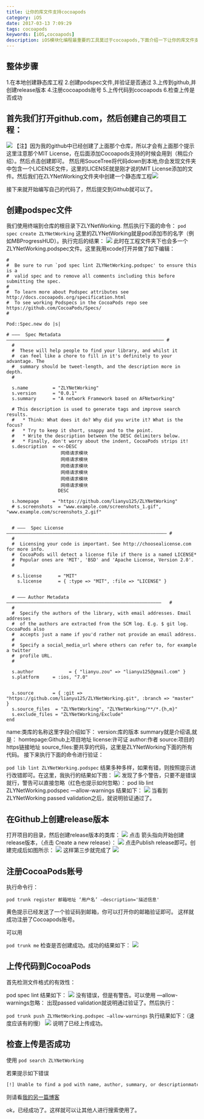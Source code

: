 ```yaml
---
title: 让你的库文件支持cocoapods
category: iOS
date: 2017-03-13 7:09:29
tags: cocoapods
keywords: [iOS,cocoapods]
description: iOS模块化编程最重要的工具莫过于cocoapods,下面介绍一下让你的库文件支持cocoapods
---
```

## 整体步骤
1.在本地创建静态库工程
2.创建podspec文件,并验证是否通过
3.上传到github,并创建release版本
4.注册cocoapods账号
5.上传代码到cocoapods
6.检查上传是否成功
## 首先我们打开github.com，然后创建自己的项目工程：
![](http://okjl482qy.bkt.clouddn.com/cocoapods_170317_01.png)
【注】因为我的github中已经创建了上面那个仓库，所以才会有上面那个提示
这里注意那个MIT License，在后面添加Cocoapods支持的时候会用到（稍后介绍）。然后点击创建即可。
然后用SouceTree将代码down到本地,你会发现文件夹中包含一个LICENSE文件，这里的LICENSE就是刚才说的MIT License添加的文件。然后我们在ZLYNetWorking文件夹中创建一个静态库工程![](http://okjl482qy.bkt.clouddn.com/cocoapods_01.png)

接下来就开始编写自己的代码了，然后提交到Github就可以了。

 

## 创建podspec文件

我们使用终端到仓库的根目录下ZLYNetWorking.
然后执行下面的命令：
`pod spec create ZLYNetWorking`
这里的ZLYNetWorking就是pod添加市的名字（例如MBProgressHUD）。执行完后的结果： 
![](http://okjl482qy.bkt.clouddn.com/cocoapods_170317_02.png)
此时在工程文件夹下也会多一个ZLYNetWorking.podspec文件。这里我用xcode打开并做了如下编辑：

```objc
#
#  Be sure to run `pod spec lint ZLYNetWorking.podspec' to ensure this is a
#  valid spec and to remove all comments including this before submitting the spec.
#
#  To learn more about Podspec attributes see http://docs.cocoapods.org/specification.html
#  To see working Podspecs in the CocoaPods repo see https://github.com/CocoaPods/Specs/
#

Pod::Spec.new do |s|

# ―――  Spec Metadata  ―――――――――――――――――――――――――――――――――――――――――――――――――――――――――― #
  #
  #  These will help people to find your library, and whilst it
  #  can feel like a chore to fill in it's definitely to your advantage. The
  #  summary should be tweet-length, and the description more in depth.
  #

  s.name         = "ZLYNetWorking"
  s.version      = "0.0.1"
  s.summary      = "A network Framework based on AFNetworking"

  # This description is used to generate tags and improve search results.
  #   * Think: What does it do? Why did you write it? What is the focus?
  #   * Try to keep it short, snappy and to the point.
  #   * Write the description between the DESC delimiters below.
  #   * Finally, don't worry about the indent, CocoaPods strips it!
  s.description  = <<-DESC
                    网络请求模块
                    网络请求模块
                    网络请求模块
                    网络请求模块
                    网络请求模块
                    网络请求模块
                   DESC

  s.homepage     = "https://github.com/lianyu125/ZLYNetWorking"
  # s.screenshots  = "www.example.com/screenshots_1.gif", "www.example.com/screenshots_2.gif"


  # ―――  Spec License  ――――――――――――――――――――――――――――――――――――――――――――――――――――――――――― #
  #
  #  Licensing your code is important. See http://choosealicense.com for more info.
  #  CocoaPods will detect a license file if there is a named LICENSE*
  #  Popular ones are 'MIT', 'BSD' and 'Apache License, Version 2.0'.
  #

  # s.license      = "MIT"
    s.license      = { :type => "MIT", :file => "LICENSE" }


  # ――― Author Metadata  ―――――――――――――――――――――――――――――――――――――――――――――――――――――――――   #  
  #
  #  Specify the authors of the library, with email addresses. Email addresses
  #  of the authors are extracted from the SCM log. E.g. $ git log. CocoaPods also
  #  accepts just a name if you'd rather not provide an email address.
  #
  #  Specify a social_media_url where others can refer to, for example a twitter
  #  profile URL.
  #

  s.author             = { "lianyu.zou" => "lianyu125@gmail.com" }
  s.platform     = :ios, "7.0"


  s.source       = { :git => "https://github.com/lianyu125/ZLYNetWorking.git", :branch => "master" }
  s.source_files  = "ZLYNetWorking", "ZLYNetWorking/**/*.{h,m}"
  s.exclude_files = "ZLYNetWorking/Exclude"
end
```

name:类库的名称这里字段介绍如下：
version:库的版本
summary就是介绍语,就是：
homtepage:Github上项目地址
license:许可证
author:作者
source:项目的https链接地址
source_files:要共享的代码，这里是ZLYNetWorking下面的所有代码。
接下来执行下面的命令进行验证：

`pod lib lint ZLYNetWorking.podspec`
结果多种多样，如果有错，则按照提示进行改错即可。在这里，我执行的结果如下图： 
![](http://okjl482qy.bkt.clouddn.com/cocoapods_170317_03.png)
发现了多个警告，只要不是错误就行，警告可以直接忽略（红色也提示如何忽略）：
pod lib lint ZLYNetWorking.podspec —allow-warnings
结果如下：
![](http://okjl482qy.bkt.clouddn.com/cocoapods_170317_04.png)
当看到ZLYNetWorking passed validation之后，就说明验证通过了。
## 在Github上创建release版本
打开项目的目录，然后创建release版本的类库：
![](http://okjl482qy.bkt.clouddn.com/cocoapods_170317_05.png)
点击 箭头指向开始创建release版本，（点击 Create a new release）：
![](http://okjl482qy.bkt.clouddn.com/cocoapods_170317_06.png)
点击Publish release即可。创建完成后如图所示：
![](http://okjl482qy.bkt.clouddn.com/cocoapods_170317_07.png)
这样第三步就完成了
![](http://okjl482qy.bkt.clouddn.com/cocoapods_170317_08.png)
## 注册CocoaPods账号

执行命令行：

`pod trunk register 邮箱地址 ‘用户名’ —description='描述信息'`

黄色提示已经发送了一个验证码到邮箱，你可以打开你的邮箱验证即可。
这样就成功注册了Cocoapods账号。

可以用

`pod trunk me`
检查是否创建成功。成功的结果如下：
![](http://okjl482qy.bkt.clouddn.com/cocoapods_170317_09.png)
## 上传代码到CocoaPods

首先检测文件格式的有效性：

pod spec lint
结果如下： 
![](http://okjl482qy.bkt.clouddn.com/cocoapods_170317_10.png)
没有错误，但是有警告。可以使用 —allow-warnings忽略：
出现passed validation就说明通过验证了。然后执行：

`pod trunk push ZLYNetWorking.podspec —allow-warnings`
执行结果如下：（速度应该有的慢）
![](http://okjl482qy.bkt.clouddn.com/cocoapods_170317_10.png)
说明了已经上传成功。

 

## 检查上传是否成功

使用
`pod search ZLYNetWorking`

若果提示如下错误
```bash
[!] Unable to find a pod with name, author, summary, or descriptionmatching '······'
```
则请看[我的另一篇博客](https://www.devzou.com/2017/03/15/ios/2017-03-15-pod%20search/)

ok，已经成功了。这样就可以让其他人进行搜索使用了。


